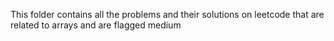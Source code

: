 This folder contains all the problems and their solutions on leetcode that are related to arrays and are flagged medium
